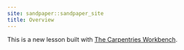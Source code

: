 ```yaml
---
site: sandpaper::sandpaper_site
title: Overview
---
```


This is a new lesson built with [The Carpentries Workbench][workbench]. 


[workbench]: https://carpentries.github.io/sandpaper-docs

